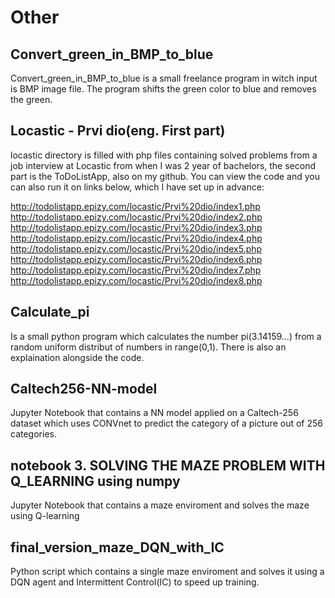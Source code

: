 # Other
## Convert_green_in_BMP_to_blue
Convert_green_in_BMP_to_blue is a small freelance program in witch input is BMP image file. The program shifts the green color to blue and removes the green.

## Locastic - Prvi dio(eng. First part)
locastic directory is filled with php files containing solved problems from a job interview at Locastic from when I was 2 year of bachelors, the second part is the ToDoListApp, also on my github. 
You can view the code and you can also run it on links below, which I have set up in advance:

 http://todolistapp.epizy.com/locastic/Prvi%20dio/index1.php
 http://todolistapp.epizy.com/locastic/Prvi%20dio/index2.php
 http://todolistapp.epizy.com/locastic/Prvi%20dio/index3.php
 http://todolistapp.epizy.com/locastic/Prvi%20dio/index4.php
 http://todolistapp.epizy.com/locastic/Prvi%20dio/index5.php
 http://todolistapp.epizy.com/locastic/Prvi%20dio/index6.php
 http://todolistapp.epizy.com/locastic/Prvi%20dio/index7.php
 http://todolistapp.epizy.com/locastic/Prvi%20dio/index8.php

## Calculate_pi
Is a small python program which calculates the number pi(3.14159...) from a random uniform distribut of numbers in range(0,1). There is also an explaination alongside the code.

## Caltech256-NN-model
Jupyter Notebook that contains a NN model applied on a Caltech-256 dataset which uses CONVnet to predict the category of a picture out of 256 categories.

## notebook 3. SOLVING THE MAZE PROBLEM WITH Q_LEARNING using numpy
Jupyter Notebook that contains a maze enviroment and solves the maze using Q-learning

## final_version_maze_DQN_with_IC
Python script which contains a single maze enviroment and solves it using a DQN agent and Intermittent Control(IC) to speed up training.
